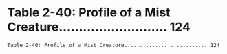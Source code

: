 # Table 2-40: Profile of a Mist Creature........................... 124

```
Table 2-40: Profile of a Mist Creature........................... 124
```
